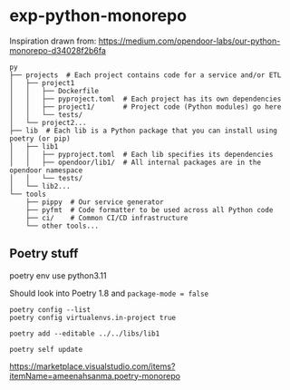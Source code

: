 # exp-python-monorepo

Inspiration drawn from: https://medium.com/opendoor-labs/our-python-monorepo-d34028f2b6fa

```
py
├── projects  # Each project contains code for a service and/or ETL
│   ├── project1
│   │   ├── Dockerfile
│   │   ├── pyproject.toml  # Each project has its own dependencies
│   │   ├── project1/       # Project code (Python modules) go here
│   │   └── tests/
│   └── project2...
├── lib  # Each lib is a Python package that you can install using poetry (or pip)
│   ├── lib1
│   │   ├── pyproject.toml  # Each lib specifies its dependencies
│   │   ├── opendoor/lib1/  # All internal packages are in the opendoor namespace
│   │   └── tests/
│   └── lib2...
└── tools
    ├── pippy  # Our service generator
    ├── pyfmt  # Code formatter to be used across all Python code
    ├── ci/    # Common CI/CD infrastructure
    └── other tools...
```

## Poetry stuff

poetry env use python3.11

Should look into Poetry 1.8 and `package-mode = false`

```
poetry config --list
poetry config virtualenvs.in-project true

poetry add --editable ../../libs/lib1
```


```
poetry self update
```

https://marketplace.visualstudio.com/items?itemName=ameenahsanma.poetry-monorepo